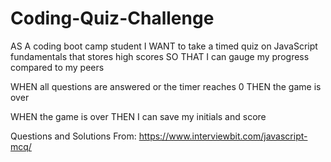 # Coding-Quiz-Challenge

AS A coding boot camp student
I WANT to take a timed quiz on JavaScript fundamentals that stores high scores
SO THAT I can gauge my progress compared to my peers

WHEN all questions are answered or the timer reaches 0
THEN the game is over

WHEN the game is over
THEN I can save my initials and score



Questions and Solutions From:
https://www.interviewbit.com/javascript-mcq/
